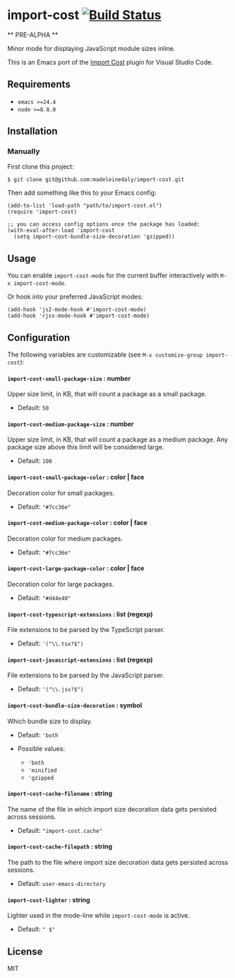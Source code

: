 # import-cost [![Build Status](https://travis-ci.org/madeleinedaly/import-cost.svg?branch=master)](https://travis-ci.org/madeleinedaly/import-cost)

** PRE-ALPHA **

Minor mode for displaying JavaScript module sizes inline.

This is an Emacs port of the [Import Cost](https://github.com/wix/import-cost/tree/master/packages/vscode-import-cost) plugin for Visual Studio Code.

## Requirements

- `emacs >=24.4`
- `node >=8.0.0`

## Installation

### Manually

First clone this project:

``` shellsession
$ git clone git@github.com:madeleinedaly/import-cost.git
```

Then add something like this to your Emacs config:

``` emacs-lisp
(add-to-list 'load-path "path/to/import-cost.el")
(require 'import-cost)

;; you can access config options once the package has loaded:
(with-eval-after-load 'import-cost
  (setq import-cost-bundle-size-decoration 'gzipped))
```

## Usage

You can enable `import-cost-mode` for the current buffer interactively with `M-x import-cost-mode`.

Or hook into your preferred JavaScript modes:

``` emacs-lisp
(add-hook 'js2-mode-hook #'import-cost-mode)
(add-hook 'rjsx-mode-hook #'import-cost-mode)
```

## Configuration

The following variables are customizable (see `M-x customize-group import-cost`):

#### `import-cost-small-package-size` : number

Upper size limit, in KB, that will count a package as a small package.

* Default: `50`

#### `import-cost-medium-package-size` : number

Upper size limit, in KB, that will count a package as a medium package. Any package size above this limit will be considered large.

* Default: `100`

#### `import-cost-small-package-color` : color | face

Decoration color for small packages.

* Default: `"#7cc36e"`

#### `import-cost-medium-package-color` : color | face

Decoration color for medium packages.

* Default: `"#7cc36e"`

#### `import-cost-large-package-color` : color | face

Decoration color for large packages.

* Default: `"#d44e40"`

#### `import-cost-typescript-extensions` : list (regexp)

File extensions to be parsed by the TypeScript parser.

* Default: `'("\\.tsx?$")`

#### `import-cost-javascript-extensions` : list (regexp)

File extensions to be parsed by the JavaScript parser.

* Default: `'("\\.jsx?$")`

#### `import-cost-bundle-size-decoration` : symbol

Which bundle size to display.

* Default: `'both`

* Possible values:
  * `'both`
  * `'minified`
  * `'gzipped`

#### `import-cost-cache-filename` : string

The name of the file in which import size decoration data gets persisted across sessions.

* Default: `"import-cost.cache"`

#### `import-cost-cache-filepath` : string

The path to the file where import size decoration data gets persisted across sessions.

* Default: `user-emacs-directory`

#### `import-cost-lighter` : string

Lighter used in the mode-line while `import-cost-mode` is active.

* Default: `" $"`

## License

MIT
